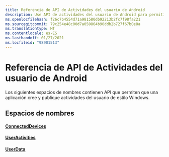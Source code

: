 ```yaml
---
title: Referencia de API de Actividades del usuario de Android
description: Use API de actividades del usuario de Android para permitir a la aplicación crear y publicar actividades de usuario con el estilo de Windows.
ms.openlocfilehash: f26c7b4554d71a981580db92213b2fc7f98fa221
ms.sourcegitcommit: 79c254e48c00d7a050864b90ddb2b727f67b0e8a
ms.translationtype: HT
ms.contentlocale: es-ES
ms.lasthandoff: 01/27/2021
ms.locfileid: "98901513"
---
```

# <a name="android-user-activities-api-reference"></a>Referencia de API de Actividades del usuario de Android

Los siguientes espacios de nombres contienen API que permiten que una aplicación cree y publique actividades del usuario de estilo Windows.

## <a name="namespaces"></a>Espacios de nombres

#### <a name="connecteddevices"></a>[ConnectedDevices](/java/api/com.microsoft.connecteddevices)
#### <a name="useractivities"></a>[UserActivities](/java/api/com.microsoft.connecteddevices.userdata.useractivities)
#### <a name="userdata"></a>[UserData](/java/api/com.microsoft.connecteddevices.userdata)